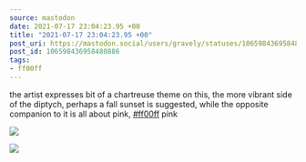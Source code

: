 ```yaml
---
source: mastodon
date: 2021-07-17 23:04:23.95 +00
title: "2021-07-17 23:04:23.95 +00"
post_uri: https://mastodon.social/users/gravely/statuses/106598436958480886
post_id: 106598436958480886
tags:
- ff00ff
---
```

the artist expresses bit of a chartreuse theme on this, the more vibrant side of the diptych, perhaps a fall sunset is suggested, while the opposite companion to it is all about pink, [#ff00ff](https://mastodon.social/tags/ff00ff) pink


![](/images/106598436605549610.jpg)

![](/images/106598436739266009.jpg)

